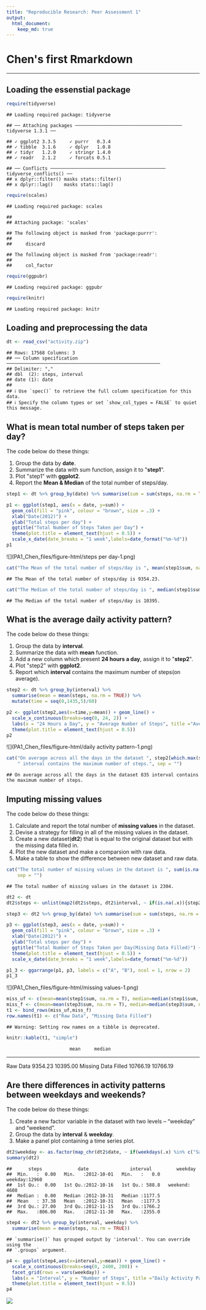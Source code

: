 ```yaml
---
title: "Reproducible Research: Peer Assessment 1"
output:
  html_document:
    keep_md: true
---
```

# Chen's first Rmarkdown
***

## Loading the essenstial package

```r
require(tidyverse)
```

```
## Loading required package: tidyverse
```

```
## ── Attaching packages ─────────────────────────────────────── tidyverse 1.3.1 ──
```

```
## ✓ ggplot2 3.3.5     ✓ purrr   0.3.4
## ✓ tibble  3.1.6     ✓ dplyr   1.0.8
## ✓ tidyr   1.2.0     ✓ stringr 1.4.0
## ✓ readr   2.1.2     ✓ forcats 0.5.1
```

```
## ── Conflicts ────────────────────────────────────────── tidyverse_conflicts() ──
## x dplyr::filter() masks stats::filter()
## x dplyr::lag()    masks stats::lag()
```

```r
require(scales)
```

```
## Loading required package: scales
```

```
## 
## Attaching package: 'scales'
```

```
## The following object is masked from 'package:purrr':
## 
##     discard
```

```
## The following object is masked from 'package:readr':
## 
##     col_factor
```

```r
require(ggpubr)
```

```
## Loading required package: ggpubr
```

```r
require(knitr)
```

```
## Loading required package: knitr
```
   
## Loading and preprocessing the data

```r
dt <- read_csv("activity.zip")
```

```
## Rows: 17568 Columns: 3
## ── Column specification ────────────────────────────────────────────────────────
## Delimiter: ","
## dbl  (2): steps, interval
## date (1): date
## 
## ℹ Use `spec()` to retrieve the full column specification for this data.
## ℹ Specify the column types or set `show_col_types = FALSE` to quiet this message.
```

## What is mean total number of steps taken per day?
The code below do these things:   
1. Group the data by **date**.   
2. Summarize the data with sum function, assign it to "**step1**".   
3. Plot "step1" with **ggplot2**.   
4. Report the **Mean & Median** of the total number of steps/day.

```r
step1 <- dt %>% group_by(date) %>% summarise(sum = sum(steps, na.rm = TRUE))

p1 <- ggplot(step1, aes(x = date, y=sum)) +
  geom_col(fill = "pink", colour = "brown", size = .3) +
  xlab("Date(2012)") +
  ylab("Total steps per day") +
  ggtitle("Total Number of Steps Taken per Day") +
  theme(plot.title = element_text(hjust = 0.5)) +
  scale_x_date(date_breaks = "1 week",labels=date_format("%m-%d"))
p1
```

![](PA1_Chen_files/figure-html/steps per day-1.png)<!-- -->

```r
cat("The Mean of the total number of steps/day is ", mean(step1$sum, na.rm = T),".", sep = "")
```

```
## The Mean of the total number of steps/day is 9354.23.
```

```r
cat("The Median of the total number of steps/day is ", median(step1$sum, na.rm = T),".", sep = "")
```

```
## The Median of the total number of steps/day is 10395.
```
   
   
## What is the average daily activity pattern?
The code below do these things:   
1. Group the data by **interval**.   
2. Summarize the data with **mean** function.   
3. Add a new column which present **24 hours a day**, assign it to "**step2**".   
4. Plot "step2" with **ggplot2**.   
5. Report which **interval** contains the maximum number of steps(on average).

```r
step2 <- dt %>% group_by(interval) %>%
  summarise(mean = mean(steps, na.rm = TRUE)) %>%
  mutate(time = seq(0,1435,5)/60)

p2 <- ggplot(step2,aes(x=time,y=mean)) + geom_line() +
  scale_x_continuous(breaks=seq(0, 24, 2)) +
  labs(x = "24 Hours a Day", y = "Average Number of Steps", title ="Average Daily Activity Pattern") +
  theme(plot.title = element_text(hjust = 0.5))
p2
```

![](PA1_Chen_files/figure-html/daily activity pattern-1.png)<!-- -->

```r
cat("On average across all the days in the dataset ", step2[which.max(step2$mean),1][[1]], 
    " interval contains the maximum number of steps.", sep = "")
```

```
## On average across all the days in the dataset 835 interval contains the maximum number of steps.
```

## Imputing missing values
The code below do these things:   
1. Calculate and report the total number of **missing values** in the dataset.   
2. Devise a strategy for filling in all of the missing values in the dataset.   
3. Create a new dataset(**dt2**) that is equal to the original dataset but with the missing data filled in.   
4. Plot the new dataset and make a comparsion with raw data.   
5. Make a table to show the difference between new dataset and raw data.

```r
cat("The total number of missing values in the dataset is ", sum(is.na(dt)), ".",
    sep = "")
```

```
## The total number of missing values in the dataset is 2304.
```

```r
dt2 <- dt
dt2$steps <- unlist(map2(dt2$steps, dt2$interval, ~ if(is.na(.x)){step2[which(step2$interval==.y),2][[1]]} else .x))

step3 <- dt2 %>% group_by(date) %>% summarise(sum = sum(steps, na.rm = TRUE))

p3 <- ggplot(step3, aes(x = date, y=sum)) +
  geom_col(fill = "pink", colour = "brown", size = .3) +
  xlab("Date(2012)") +
  ylab("Total steps per day") +
  ggtitle("Total Number of Steps Taken per Day(Missing Data Filled)") +
  theme(plot.title = element_text(hjust = 0.5)) +
  scale_x_date(date_breaks = "1 week",labels=date_format("%m-%d"))

p1_3 <- ggarrange(p1, p3, labels = c("A", "B"), ncol = 1, nrow = 2)
p1_3
```

![](PA1_Chen_files/figure-html/missing values-1.png)<!-- -->

```r
miss_uf <- c(mean=mean(step1$sum, na.rm = T), median=median(step1$sum, na.rm = T))
miss_f <- c(mean=mean(step3$sum, na.rm = T), median=median(step3$sum, na.rm = T))
t1 <- bind_rows(miss_uf,miss_f)
row.names(t1) <- c("Raw Data", "Missing Data Filled")
```

```
## Warning: Setting row names on a tibble is deprecated.
```

```r
knitr::kable(t1, "simple")
```

                           mean     median
--------------------  ---------  ---------
Raw Data                9354.23   10395.00
Missing Data Filled    10766.19   10766.19

## Are there differences in activity patterns between weekdays and weekends?
The code below do these things:   
1. Create a new factor variable in the dataset with two levels – “weekday” and “weekend”.   
2. Group the data by **interval** & **weekday**.   
3. Make a panel plot containing a time series plot.   

```r
dt2$weekday <- as.factor(map_chr(dt2$date, ~ if(weekdays(.x) %in% c("Saturday", "Sunday")){"weekend"}else "weekday"))
summary(dt2)
```

```
##      steps             date               interval         weekday     
##  Min.   :  0.00   Min.   :2012-10-01   Min.   :   0.0   weekday:12960  
##  1st Qu.:  0.00   1st Qu.:2012-10-16   1st Qu.: 588.8   weekend: 4608  
##  Median :  0.00   Median :2012-10-31   Median :1177.5                  
##  Mean   : 37.38   Mean   :2012-10-31   Mean   :1177.5                  
##  3rd Qu.: 27.00   3rd Qu.:2012-11-15   3rd Qu.:1766.2                  
##  Max.   :806.00   Max.   :2012-11-30   Max.   :2355.0
```

```r
step4 <- dt2 %>% group_by(interval, weekday) %>%
  summarise(mean = mean(steps, na.rm = TRUE))
```

```
## `summarise()` has grouped output by 'interval'. You can override using the
## `.groups` argument.
```

```r
p4 <- ggplot(step4,aes(x=interval,y=mean)) + geom_line() +
  scale_x_continuous(breaks=seq(0, 2400, 200)) +
  facet_grid(rows = vars(weekday)) +
  labs(x = "Interval", y = "Number of Steps", title ="Daily Activity Pattern") +
  theme(plot.title = element_text(hjust = 0.5))
p4
```

![](PA1_Chen_files/figure-html/weekends-1.png)<!-- -->
